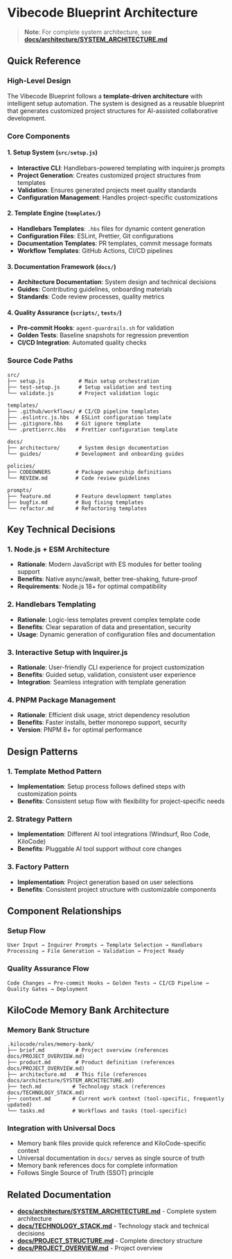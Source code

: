 # Vibecode Blueprint Architecture

> **Note**: For complete system architecture, see **[docs/architecture/SYSTEM_ARCHITECTURE.md](../../docs/architecture/SYSTEM_ARCHITECTURE.md)**

## Quick Reference

### High-Level Design

The Vibecode Blueprint follows a **template-driven architecture** with intelligent setup automation. The system is designed as a reusable blueprint that generates customized project structures for AI-assisted collaborative development.

### Core Components

#### 1. Setup System (`src/setup.js`)

- **Interactive CLI**: Handlebars-powered templating with inquirer.js prompts
- **Project Generation**: Creates customized project structures from templates
- **Validation**: Ensures generated projects meet quality standards
- **Configuration Management**: Handles project-specific customizations

#### 2. Template Engine (`templates/`)

- **Handlebars Templates**: `.hbs` files for dynamic content generation
- **Configuration Files**: ESLint, Prettier, Git configurations
- **Documentation Templates**: PR templates, commit message formats
- **Workflow Templates**: GitHub Actions, CI/CD pipelines

#### 3. Documentation Framework (`docs/`)

- **Architecture Documentation**: System design and technical decisions
- **Guides**: Contributing guidelines, onboarding materials
- **Standards**: Code review processes, quality metrics

#### 4. Quality Assurance (`scripts/`, `tests/`)

- **Pre-commit Hooks**: `agent-guardrails.sh` for validation
- **Golden Tests**: Baseline snapshots for regression prevention
- **CI/CD Integration**: Automated quality checks

### Source Code Paths

```
src/
├── setup.js           # Main setup orchestration
├── test-setup.js      # Setup validation and testing
└── validate.js        # Project validation logic

templates/
├── .github/workflows/ # CI/CD pipeline templates
├── .eslintrc.js.hbs  # ESLint configuration template
├── .gitignore.hbs    # Git ignore template
└── .prettierrc.hbs   # Prettier configuration template

docs/
├── architecture/      # System design documentation
└── guides/           # Development and onboarding guides

policies/
├── CODEOWNERS        # Package ownership definitions
└── REVIEW.md         # Code review guidelines

prompts/
├── feature.md        # Feature development templates
├── bugfix.md         # Bug fixing templates
└── refactor.md       # Refactoring templates
```

## Key Technical Decisions

### 1. Node.js + ESM Architecture

- **Rationale**: Modern JavaScript with ES modules for better tooling support
- **Benefits**: Native async/await, better tree-shaking, future-proof
- **Requirements**: Node.js 18+ for optimal compatibility

### 2. Handlebars Templating

- **Rationale**: Logic-less templates prevent complex template code
- **Benefits**: Clear separation of data and presentation, security
- **Usage**: Dynamic generation of configuration files and documentation

### 3. Interactive Setup with Inquirer.js

- **Rationale**: User-friendly CLI experience for project customization
- **Benefits**: Guided setup, validation, consistent user experience
- **Integration**: Seamless integration with template generation

### 4. PNPM Package Management

- **Rationale**: Efficient disk usage, strict dependency resolution
- **Benefits**: Faster installs, better monorepo support, security
- **Version**: PNPM 8+ for optimal performance

## Design Patterns

### 1. Template Method Pattern

- **Implementation**: Setup process follows defined steps with customization points
- **Benefits**: Consistent setup flow with flexibility for project-specific needs

### 2. Strategy Pattern

- **Implementation**: Different AI tool integrations (Windsurf, Roo Code, KiloCode)
- **Benefits**: Pluggable AI tool support without core changes

### 3. Factory Pattern

- **Implementation**: Project generation based on user selections
- **Benefits**: Consistent project structure with customizable components

## Component Relationships

### Setup Flow

```
User Input → Inquirer Prompts → Template Selection → Handlebars Processing → File Generation → Validation → Project Ready
```

### Quality Assurance Flow

```
Code Changes → Pre-commit Hooks → Golden Tests → CI/CD Pipeline → Quality Gates → Deployment
```

## KiloCode Memory Bank Architecture

### Memory Bank Structure

```
.kilocode/rules/memory-bank/
├── brief.md          # Project overview (references docs/PROJECT_OVERVIEW.md)
├── product.md        # Product definition (references docs/PROJECT_OVERVIEW.md)
├── architecture.md   # This file (references docs/architecture/SYSTEM_ARCHITECTURE.md)
├── tech.md          # Technology stack (references docs/TECHNOLOGY_STACK.md)
├── context.md       # Current work context (tool-specific, frequently updated)
└── tasks.md         # Workflows and tasks (tool-specific)
```

### Integration with Universal Docs

- Memory bank files provide quick reference and KiloCode-specific context
- Universal documentation in `docs/` serves as single source of truth
- Memory bank references docs for complete information
- Follows Single Source of Truth (SSOT) principle

## Related Documentation

- **[docs/architecture/SYSTEM_ARCHITECTURE.md](../../docs/architecture/SYSTEM_ARCHITECTURE.md)** - Complete system architecture
- **[docs/TECHNOLOGY_STACK.md](../../docs/TECHNOLOGY_STACK.md)** - Technology stack and technical decisions
- **[docs/PROJECT_STRUCTURE.md](../../docs/PROJECT_STRUCTURE.md)** - Complete directory structure
- **[docs/PROJECT_OVERVIEW.md](../../docs/PROJECT_OVERVIEW.md)** - Project overview
